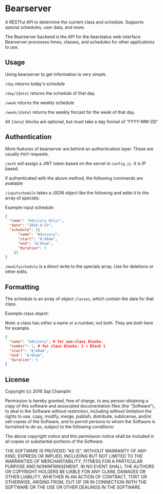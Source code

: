 # Bearserver
A RESTful API to determine the current class and schedule. Supports special schedules, user data, and more.

The Bearserver backend is the API for the bearstatus web interface. Bearserver processes times, classes, and schedules for other applications to use.




## Usage

Using bearserver to get information is very simple.

`/day` returns today's schedule

`/day/{date}` returns the schedule of that day.

`/week` returns the weekly schedule

`/week/{date}` returns the weekly forcast for the week of that day.

All `{date}` blocks are optional, but must take a day format of 'YYYY-MM-DD'

## Authentication

More features of bearserver are behind an authentication layer. These are usually `POST` requests.

`/auth` will assign a JWT token based on the secret in `config.js`. It is IP based.

If authenticated with the above method, the following commands are avaliable

`/inputschedule` takes a JSON object like the following and adds it to the array of specials:

Example input schedule:
```json
{
  "name": "Advisory Only!",
  "date": "2016-9-23",
  "schedule": [{
      "name": "Advisory",
      "start": "8:00am",
      "end": "8:05am",
      "duration": 5
    }]
}

```


`/modifyschedule` is a direct write to the specials array. Use for deletions or other edits.



## Formatting

The schedule is an array of object `classes`, which contain the data for that class.

Example class object:

Note: a class has *either* a name or a number, not both. They are both here for example.

```json
{
  "name": "Advisory", # for non-class blocks.
  "number": 1, # for class blocks. 1 = Block 1
  "start": "8:00am",
  "end": "8:05am",
  "duration": 5
}
```



## License
Copyright (c) 2016 Saji Champlin


Permission is hereby granted, free of charge, to any person obtaining a copy of this software and associated documentation files (the "Software"), to deal in the Software without restriction, including without limitation the rights to use, copy, modify, merge, publish, distribute, sublicense, and/or sell copies of the Software, and to permit persons to whom the Software is furnished to do so, subject to the following conditions:

The above copyright notice and this permission notice shall be included in all copies or substantial portions of the Software.

THE SOFTWARE IS PROVIDED "AS IS", WITHOUT WARRANTY OF ANY KIND, EXPRESS OR IMPLIED, INCLUDING BUT NOT LIMITED TO THE WARRANTIES OF MERCHANTABILITY, FITNESS FOR A PARTICULAR PURPOSE AND NONINFRINGEMENT. IN NO EVENT SHALL THE AUTHORS OR COPYRIGHT HOLDERS BE LIABLE FOR ANY CLAIM, DAMAGES OR OTHER LIABILITY, WHETHER IN AN ACTION OF CONTRACT, TORT OR OTHERWISE, ARISING FROM, OUT OF OR IN CONNECTION WITH THE SOFTWARE OR THE USE OR OTHER DEALINGS IN THE SOFTWARE.
